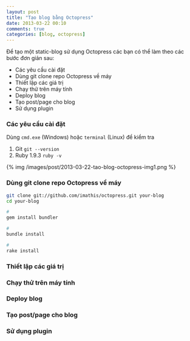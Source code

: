 ```yaml
---
layout: post
title: "Tạo blog bằng Octopress"
date: 2013-03-22 00:10
comments: true
categories: [blog, octopress]
---
```


Để tạo một static-blog sử dụng Octopress các bạn có thể làm theo các bước đơn giản sau:

- Các yêu cầu cài đặt
- Dùng git clone repo Octopress về máy
- Thiết lập các giá trị
- Chạy thử trên máy tính
- Deploy blog
- Tạo post/page cho blog
- Sử dụng plugin

<!--more-->

### Các yêu cầu cài đặt

Dùng `cmd.exe` (Windows) hoặc `terminal` (Linux) để kiểm tra

1. Git `git --version`
2. Ruby 1.9.3 `ruby -v`

{% img /images/post/2013-03-22-tao-blog-octopress-img1.png %}

### Dùng git clone repo Octopress về máy

``` bash
git clone git://github.com/imathis/octopress.git your-blog
cd your-blog

# 
gem install bundler

#
bundle install

#
rake install

```

### Thiết lập các giá trị
### Chạy thử trên máy tính
### Deploy blog
### Tạo post/page cho blog
### Sử dụng plugin